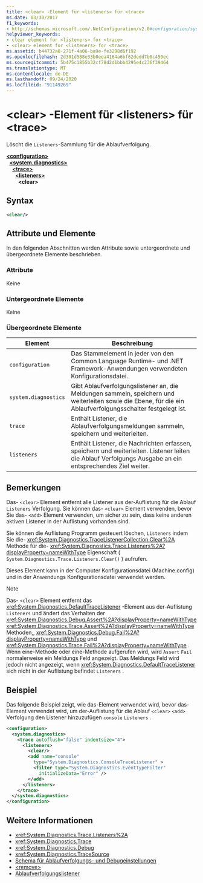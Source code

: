 ```yaml
---
title: <clear> -Element für <listeners> für <trace>
ms.date: 03/30/2017
f1_keywords:
- http://schemas.microsoft.com/.NetConfiguration/v2.0#configuration/system.diagnostics/trace/listeners/clear
helpviewer_keywords:
- clear element for <listeners> for <trace>
- <clear> element for <listeners> for <trace>
ms.assetid: b44732a8-271f-4a06-ba9e-fe3298d6f192
ms.openlocfilehash: 2d301d588e33b0eea4164a6bf62dedd7b0c450ec
ms.sourcegitcommit: 5b475c1855b32cf78d2d1bbb4295e4c236f39464
ms.translationtype: MT
ms.contentlocale: de-DE
ms.lasthandoff: 09/24/2020
ms.locfileid: "91149269"
---
```

# <a name="clear-element-for-listeners-for-trace"></a>\<clear> -Element für \<listeners> für \<trace>

Löscht die `Listeners`-Sammlung für die Ablaufverfolgung.  

[**\<configuration>**](../configuration-element.md)\
&nbsp;&nbsp;[**\<system.diagnostics>**](system-diagnostics-element.md)\
&nbsp;&nbsp;&nbsp;&nbsp;[**\<trace>**](trace-element.md)\
&nbsp;&nbsp;&nbsp;&nbsp;&nbsp;&nbsp;[**\<listeners>**](listeners-element-for-trace.md)\
&nbsp;&nbsp;&nbsp;&nbsp;&nbsp;&nbsp;&nbsp;&nbsp;**\<clear>**

## <a name="syntax"></a>Syntax  
  
```xml  
<clear/>  
```  
  
## <a name="attributes-and-elements"></a>Attribute und Elemente  

 In den folgenden Abschnitten werden Attribute sowie untergeordnete und übergeordnete Elemente beschrieben.  
  
### <a name="attributes"></a>Attribute  

 Keine  
  
### <a name="child-elements"></a>Untergeordnete Elemente  

 Keine  
  
### <a name="parent-elements"></a>Übergeordnete Elemente  
  
|Element|Beschreibung|  
|-------------|-----------------|  
|`configuration`|Das Stammelement in jeder von den Common Language Runtime- und .NET Framework-Anwendungen verwendeten Konfigurationsdatei.|  
|`system.diagnostics`|Gibt Ablaufverfolgungslistener an, die Meldungen sammeln, speichern und weiterleiten sowie die Ebene, für die ein Ablaufverfolgungsschalter festgelegt ist.|  
|`trace`|Enthält Listener, die Ablaufverfolgungsmeldungen sammeln, speichern und weiterleiten.|  
|`listeners`|Enthält Listener, die Nachrichten erfassen, speichern und weiterleiten. Listener leiten die Ablauf Verfolgungs Ausgabe an ein entsprechendes Ziel weiter.|  
  
## <a name="remarks"></a>Bemerkungen  

 Das- `<clear>` Element entfernt alle Listener aus der-Auflistung für die Ablauf `Listeners` Verfolgung. Sie können das- `<clear>` Element verwenden, bevor Sie das- `<add>` Element verwenden, um sicher zu sein, dass keine anderen aktiven Listener in der Auflistung vorhanden sind.  
  
 Sie können die Auflistung Programm gesteuert löschen, `Listeners` indem Sie die- <xref:System.Diagnostics.TraceListenerCollection.Clear%2A> Methode für die- <xref:System.Diagnostics.Trace.Listeners%2A?displayProperty=nameWithType> Eigenschaft ( `System.Diagnostics.Trace.Listeners.Clear()` ) aufrufen.  
  
 Dieses Element kann in der Computer Konfigurationsdatei (Machine.config) und in der Anwendungs Konfigurationsdatei verwendet werden.  
  
> [!NOTE]
> Das- `<clear>` Element entfernt das <xref:System.Diagnostics.DefaultTraceListener> -Element aus der-Auflistung `Listeners` und ändert das Verhalten der <xref:System.Diagnostics.Debug.Assert%2A?displayProperty=nameWithType> <xref:System.Diagnostics.Trace.Assert%2A?displayProperty=nameWithType> Methoden,, <xref:System.Diagnostics.Debug.Fail%2A?displayProperty=nameWithType> und <xref:System.Diagnostics.Trace.Fail%2A?displayProperty=nameWithType> . Wenn eine-Methode oder eine-Methode aufgerufen wird, wird `Assert` `Fail` normalerweise ein Meldungs Feld angezeigt. Das Meldungs Feld wird jedoch nicht angezeigt, wenn <xref:System.Diagnostics.DefaultTraceListener> sich nicht in der Auflistung befindet `Listeners` .  
  
## <a name="example"></a>Beispiel  

 Das folgende Beispiel zeigt, wie das-Element verwendet wird, bevor das-Element verwendet wird, um der-Auflistung für die Ablauf `<clear>` `<add>` Verfolgung den Listener hinzuzufügen `console` `Listeners` .  
  
```xml  
<configuration>  
  <system.diagnostics>  
    <trace autoflush="false" indentsize="4">  
      <listeners>  
        <clear/>  
        <add name="console"
          type="System.Diagnostics.ConsoleTraceListener" >  
          <filter type="System.Diagnostics.EventTypeFilter"
            initializeData="Error" />  
        </add>  
      </listeners>  
    </trace>  
  </system.diagnostics>  
</configuration>
```  
  
## <a name="see-also"></a>Weitere Informationen

- <xref:System.Diagnostics.Trace.Listeners%2A>
- <xref:System.Diagnostics.Trace>
- <xref:System.Diagnostics.Debug>
- <xref:System.Diagnostics.TraceSource>
- [Schema für Ablaufverfolgungs- und Debugeinstellungen](index.md)
- [\<remove>](remove-element-for-listeners-for-trace.md)
- [Ablaufverfolgungslistener](../../../debug-trace-profile/trace-listeners.md)
